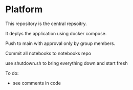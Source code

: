 # Platform

This repository is the central repsoitry.

It deplys the application using docker compose.

Push to main with approval only by group members.

Commit all notebooks to notebooks repo

use shutdown.sh to bring everything down and start fresh

To do:

- see comments in code
